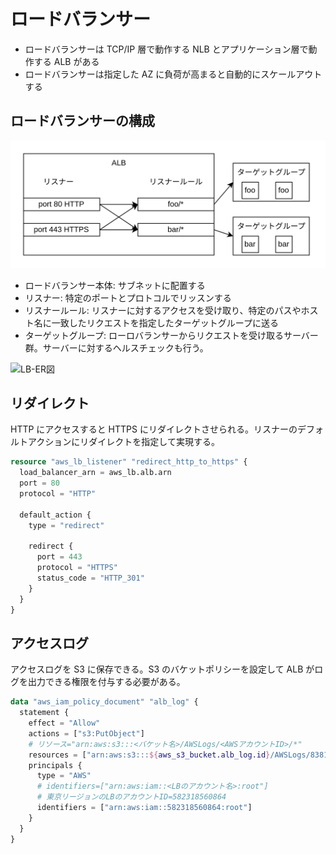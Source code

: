 # ロードバランサー

- ロードバランサーは TCP/IP 層で動作する NLB とアプリケーション層で動作する ALB がある
- ロードバランサーは指定した AZ に負荷が高まると自動的にスケールアウトする

## ロードバランサーの構成

![LB構成](../image/LB構成.png)

- ロードバランサー本体: サブネットに配置する
- リスナー: 特定のポートとプロトコルでリッスンする
- リスナールール: リスナーに対するアクセスを受け取り、特定のパスやホスト名に一致したリクエストを指定したターゲットグループに送る
- ターゲットグループ: ローロバランサーからリクエストを受け取るサーバー群。サーバーに対するヘルスチェックも行う。

![LB-ER図](../image/LB-ER図.png)

## リダイレクト

HTTP にアクセスすると HTTPS にリダイレクトさせられる。リスナーのデフォルトアクションにリダイレクトを指定して実現する。

```main.tf
resource "aws_lb_listener" "redirect_http_to_https" {
  load_balancer_arn = aws_lb.alb.arn
  port = 80
  protocol = "HTTP"

  default_action {
    type = "redirect"

    redirect {
      port = 443
      protocol = "HTTPS"
      status_code = "HTTP_301"
    }
  }
}
```

## アクセスログ

アクセスログを S3 に保存できる。S3 のバケットポリシーを設定して ALB がログを出力できる権限を付与する必要がある。

```main.tf
data "aws_iam_policy_document" "alb_log" {
  statement {
    effect = "Allow"
    actions = ["s3:PutObject"]
    # リソース="arn:aws:s3:::<バケット名>/AWSLogs/<AWSアカウントID>/*"
    resources = ["arn:aws:s3:::${aws_s3_bucket.alb_log.id}/AWSLogs/838135940574/*"]
    principals {
      type = "AWS"
      # identifiers=["arn:aws:iam::<LBのアカウント名>:root"]
      # 東京リージョンのLBのアカウントID=582318560864
      identifiers = ["arn:aws:iam::582318560864:root"]
    }
  }
}
```
